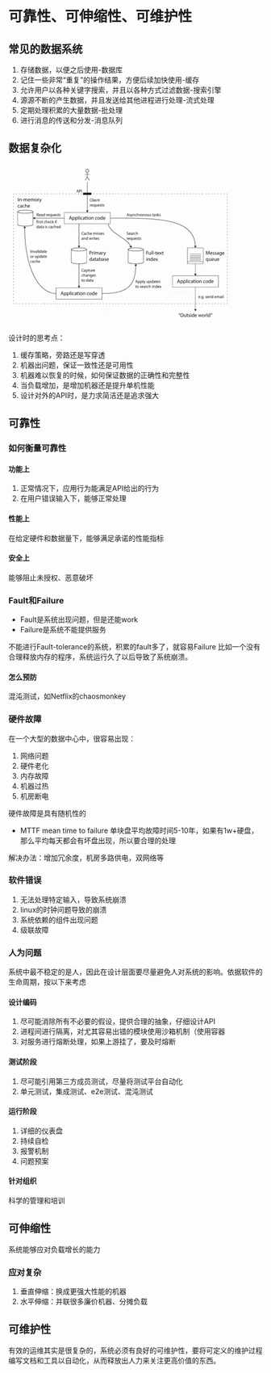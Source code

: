 # 可靠性、可伸缩性、可维护性

## 常见的数据系统
1. 存储数据，以便之后使用-数据库
2. 记住一些非常“重复”的操作结果，方便后续加快使用-缓存
3. 允许用户以各种关键字搜索，并且以各种方式过滤数据-搜索引擎
4. 源源不断的产生数据，并且发送给其他进程进行处理-流式处理
5. 定期处理积累的大量数据-批处理
6. 进行消息的传送和分发-消息队列

## 数据复杂化
![image](./system.png)

设计时的思考点：
1. 缓存策略，旁路还是写穿透
2. 机器出问题，保证一致性还是可用性
3. 机器难以恢复的时候，如何保证数据的正确性和完整性
4. 当负载增加，是增加机器还是提升单机性能
5. 设计对外的API时，是力求简洁还是追求强大

## 可靠性
### 如何衡量可靠性

#### 功能上
1. 正常情况下，应用行为能满足API给出的行为
2. 在用户错误输入下，能够正常处理
#### 性能上
在给定硬件和数据量下，能够满足承诺的性能指标
#### 安全上
能够阻止未授权、恶意破坏

### Fault和Failure
- Fault是系统出现问题，但是还能work
- Failure是系统不能提供服务

不能进行Fault-tolerance的系统，积累的fault多了，就容易Failure
比如一个没有合理释放内存的程序，系统运行久了以后导致了系统崩溃。
#### 怎么预防
混沌测试，如Netflix的chaosmonkey

### 硬件故障
在一个大型的数据中心中，很容易出现：
1. 网络问题
2. 硬件老化
3. 内存故障
4. 机器过热
5. 机房断电

硬件故障是具有随机性的

* MTTF mean time to failure
单块盘平均故障时间5-10年，如果有1w+硬盘，那么平均每天都会有坏盘出现，所以要合理的处理

解决办法：增加冗余度，机房多路供电，双网络等

### 软件错误
1. 无法处理特定输入，导致系统崩溃
2. linux的时钟问题导致的崩溃
3. 系统依赖的组件出现问题
4. 级联故障

### 人为问题
系统中最不稳定的是人，因此在设计层面要尽量避免人对系统的影响。依据软件的生命周期，按以下来考虑
#### 设计编码
1. 尽可能消除所有不必要的假设，提供合理的抽象，仔细设计API
2. 进程间进行隔离，对尤其容易出错的模块使用沙箱机制（使用容器
3. 对服务进行熔断处理，如果上游挂了，要及时熔断
#### 测试阶段
1. 尽可能引用第三方成员测试，尽量将测试平台自动化
2. 单元测试，集成测试、e2e测试、混沌测试
#### 运行阶段
1. 详细的仪表盘
2. 持续自检
3. 报警机制
4. 问题预案
#### 针对组织
科学的管理和培训

## 可伸缩性
系统能够应对负载增长的能力

### 应对复杂
1. 垂直伸缩：换成更强大性能的机器 
2. 水平伸缩：并联很多廉价机器、分摊负载

## 可维护性

有效的运维其实是很复杂的，系统必须有良好的可维护性，要将可定义的维护过程编写文档和工具以自动化，从而释放出人力来关注更高价值的东西。